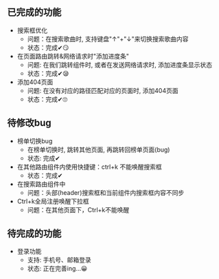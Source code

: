 ## 已完成的功能

- 搜索框优化
  - 问题：在搜索歌曲时, 支持键盘"↑"+"↓"来切换搜索歌曲内容
  - 状态：完成✔😏
- 在页面路由跳转&网络请求时"添加进度条"
  - 问题: 在我们跳转组件时, 或者在发送网络请求时, 添加进度条显示状态
  - 状态：完成✔😪
- 添加404页面
  - 问题: 在没有对应的路径匹配对应的页面时, 添加404页面
  - 状态：完成✔🙄

## 待修改bug

- 榜单切换bug
  - 在榜单切换时, 跳转其他页面, 再跳转回榜单页面(bug)
  - 状态: 完成✔
- 在其他路由组件内使用快捷键：ctrl+k 不能唤醒搜索框
  - 状态：完成✔
- 在搜索路由组件中
  - 问题：头部(header)搜索框和当前组件内搜索框内容不同步  
- Ctrl+k全局注册唤醒下拉框
  - 问题：在其他页面下，Ctrl+k不能唤醒

## 待完成的功能

- 登录功能
  - 支持: 手机号、邮箱登录
  - 状态: 正在完善ing...😀